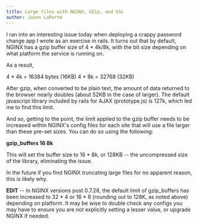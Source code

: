 ```yaml
---
title: Large files with NGINX, GZip, and SSL
author: Jason LaPorte
---
```

I ran into an interesting issue today when deploying a crappy password change app I wrote as an exercise in rails. It turns out that by default, NGINX has a gzip buffer size of 4 \* 4k/8k, with the bit size depending on what platform the service is running on.



As a result,

4 \* 4k = 16384 bytes (16KB)
4 \* 8k = 32768 (32KB)

After gzip, when converted to be plain text, the amount of data returned to the browser nearly doubles (about 52KB in the case of larger). The default javascript library included by rails for AJAX (prototype.js) is 127k, which led me to find this limit.

And so, getting to the point, the limit applied to the gzip buffer needs to be increased within NGINX's config files for each site that will use a file larger than these pre-set sizes. You can do so using the following:

  **gzip_buffers 16 8k**

This will set the buffer size to 16 \* 8k, or 128KB -- the uncompressed size of the library, eliminating the issue.

In the future if you find NGINX truncating large files for no apparent reason, this is likely why.

**EDIT** -- In NGINX versions post 0.7.28, the default limit of gzip_buffers has been increased to 32 \* 4 or 16 \* 8 (rounding out to 128K, as noted above) depending on platform. It may be wise to double check any configs you may have to ensure you are not explicitly setting a lesser value, or upgrade NGINX if needed.

